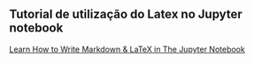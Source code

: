 ## Tutorial de utilização do Latex no Jupyter notebook

[Learn How to Write Markdown & LaTeX in The Jupyter Notebook](https://towardsdatascience.com/write-markdown-latex-in-the-jupyter-notebook-10985edb91fd)
